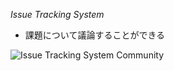 _Issue Tracking System_
- 課題について議論することができる

![Issue Tracking System Community](./resources/issuescomment.png)
